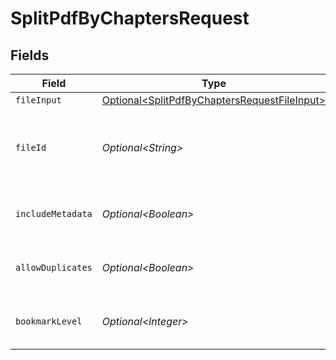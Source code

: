 # SplitPdfByChaptersRequest


## Fields

| Field                                                                                                          | Type                                                                                                           | Required                                                                                                       | Description                                                                                                    | Example                                                                                                        |
| -------------------------------------------------------------------------------------------------------------- | -------------------------------------------------------------------------------------------------------------- | -------------------------------------------------------------------------------------------------------------- | -------------------------------------------------------------------------------------------------------------- | -------------------------------------------------------------------------------------------------------------- |
| `fileInput`                                                                                                    | [Optional\<SplitPdfByChaptersRequestFileInput>](../../models/components/SplitPdfByChaptersRequestFileInput.md) | :heavy_minus_sign:                                                                                             | N/A                                                                                                            |                                                                                                                |
| `fileId`                                                                                                       | *Optional\<String>*                                                                                            | :heavy_minus_sign:                                                                                             | File ID for server-side files (can be used instead of fileInput)                                               | a1b2c3d4-5678-90ab-cdef-ghijklmnopqr                                                                           |
| `includeMetadata`                                                                                              | *Optional\<Boolean>*                                                                                           | :heavy_minus_sign:                                                                                             | Whether to include Metadata or not                                                                             |                                                                                                                |
| `allowDuplicates`                                                                                              | *Optional\<Boolean>*                                                                                           | :heavy_minus_sign:                                                                                             | Whether to allow duplicates or not                                                                             |                                                                                                                |
| `bookmarkLevel`                                                                                                | *Optional\<Integer>*                                                                                           | :heavy_minus_sign:                                                                                             | Maximum bookmark level required                                                                                |                                                                                                                |